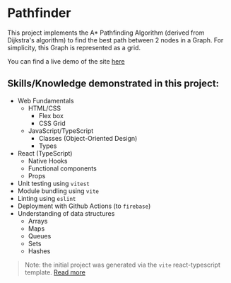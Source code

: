 # Pathfinder

This project implements the A* Pathfinding Algorithm (derived from Dijkstra's algorithm) to find the best path between 2 nodes in a Graph. For simplicity, this Graph is represented as a grid.

You can find a live demo of the site [here](https://find-best-path.web.app/)

## Skills/Knowledge demonstrated in this project:

- Web Fundamentals
  - HTML/CSS
    - Flex box
    - CSS Grid
  - JavaScript/TypeScript
    - Classes (Object-Oriented Design)
    - Types
- React (TypeScript)
  - Native Hooks
  - Functional components
  - Props
- Unit testing using `vitest`
- Module bundling using `vite`
- Linting using `eslint`
- Deployment with Github Actions (to `firebase`)
- Understanding of data structures
  - Arrays
  - Maps
  - Queues
  - Sets
  - Hashes

> Note: the initial project was generated via the `vite` react-typescript template. [Read more](vite.README.md)
